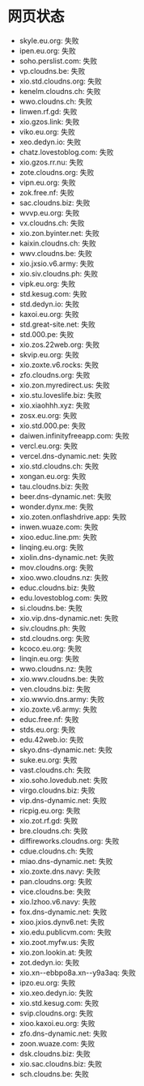 # 网页状态
- skyle.eu.org: 失败
- ipen.eu.org: 失败
- soho.perslist.com: 失败
- vp.cloudns.be: 失败
- xio.std.cloudns.org: 失败
- kenelm.cloudns.ch: 失败
- wwo.cloudns.ch: 失败
- linwen.rf.gd: 失败
- xio.gzos.link: 失败
- viko.eu.org: 失败
- xeo.dedyn.io: 失败
- chatz.lovestoblog.com: 失败
- xio.gzos.rr.nu: 失败
- zote.cloudns.org: 失败
- vipn.eu.org: 失败
- zok.free.nf: 失败
- sac.cloudns.biz: 失败
- wvvp.eu.org: 失败
- vx.cloudns.ch: 失败
- xio.zon.byinter.net: 失败
- kaixin.cloudns.ch: 失败
- wwv.cloudns.be: 失败
- xio.jxsio.v6.army: 失败
- xio.siv.cloudns.ph: 失败
- vipk.eu.org: 失败
- std.kesug.com: 失败
- std.dedyn.io: 失败
- kaxoi.eu.org: 失败
- std.great-site.net: 失败
- std.000.pe: 失败
- xio.zos.22web.org: 失败
- skvip.eu.org: 失败
- xio.zoxte.v6.rocks: 失败
- zfo.cloudns.org: 失败
- xio.zon.myredirect.us: 失败
- xio.stu.loveslife.biz: 失败
- xio.xiaohhh.xyz: 失败
- zosx.eu.org: 失败
- xio.std.000.pe: 失败
- daiwen.infinityfreeapp.com: 失败
- vercl.eu.org: 失败
- vercel.dns-dynamic.net: 失败
- xio.std.cloudns.ch: 失败
- xongan.eu.org: 失败
- tau.cloudns.biz: 失败
- beer.dns-dynamic.net: 失败
- wonder.dynx.me: 失败
- xio.zoten.onflashdrive.app: 失败
- inwen.wuaze.com: 失败
- xioo.educ.line.pm: 失败
- linqing.eu.org: 失败
- xiolin.dns-dynamic.net: 失败
- mov.cloudns.org: 失败
- xioo.wwo.cloudns.nz: 失败
- educ.cloudns.biz: 失败
- edu.lovestoblog.com: 失败
- si.cloudns.be: 失败
- xio.vip.dns-dynamic.net: 失败
- siv.cloudns.ph: 失败
- std.cloudns.org: 失败
- kcoco.eu.org: 失败
- linqin.eu.org: 失败
- wwo.cloudns.nz: 失败
- xio.wwv.cloudns.be: 失败
- ven.cloudns.biz: 失败
- xio.wwvio.dns.army: 失败
- xio.zoxte.v6.army: 失败
- educ.free.nf: 失败
- stds.eu.org: 失败
- edu.42web.io: 失败
- skyo.dns-dynamic.net: 失败
- suke.eu.org: 失败
- vast.cloudns.ch: 失败
- xio.soho.lovedub.net: 失败
- virgo.cloudns.biz: 失败
- vip.dns-dynamic.net: 失败
- ricpig.eu.org: 失败
- xio.zot.rf.gd: 失败
- bre.cloudns.ch: 失败
- diffireworks.cloudns.org: 失败
- cdue.cloudns.ch: 失败
- miao.dns-dynamic.net: 失败
- xio.zoxte.dns.navy: 失败
- pan.cloudns.org: 失败
- vice.cloudns.be: 失败
- xio.lzhoo.v6.navy: 失败
- fox.dns-dynamic.net: 失败
- xioo.jxios.dynv6.net: 失败
- xio.edu.publicvm.com: 失败
- xio.zoot.myfw.us: 失败
- xio.zon.lookin.at: 失败
- zot.dedyn.io: 失败
- xio.xn--ebbpo8a.xn--y9a3aq: 失败
- ipzo.eu.org: 失败
- xio.xeo.dedyn.io: 失败
- xio.std.kesug.com: 失败
- svip.cloudns.org: 失败
- xioo.kaxoi.eu.org: 失败
- zfo.dns-dynamic.net: 失败
- zoon.wuaze.com: 失败
- dsk.cloudns.biz: 失败
- xio.sac.cloudns.biz: 失败
- sch.cloudns.be: 失败
